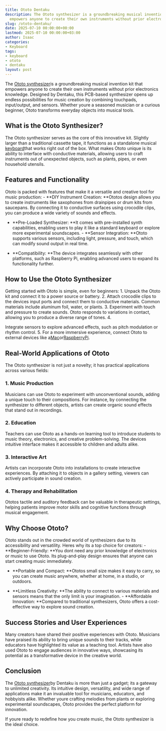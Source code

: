 ```yaml
---
title: Ototo Dentaku
description: The Ototo synthesizer is a groundbreaking musical invention kit that
  empowers anyone to create their own instruments without prior electronics knowledge.
slug: /ototo-dentaku/
date: 2025-07-10 00:00:00+00:00
lastmod: 2025-07-10 00:00:00+03:00
author: Isaac
categories:
- Keyboard
tags:
- keyboard
- ototo
- dentaku
layout: post
---
```

The [Ototo synthesizer](https://dentakulondon.com/ototo)is a groundbreaking musical invention kit that empowers anyone to create their own instruments without prior electronics knowledge. Designed by Dentaku, this PCB-based synthesizer opens up endless possibilities for music creation by combining touchpads, input/output, and sensors. Whether youre a seasoned musician or a curious beginner, Ototo transforms everyday objects into musical tools.

##  What is the Ototo Synthesizer?

The Ototo synthesizer serves as the core of this innovative kit. Slightly larger than a traditional cassette tape, it functions as a standalone musical [keyboard](https://pestpolicy.com/best-49-key-midi-controller/)that works right out of the box. What makes Ototo unique is its ability to interface with conductive materials, allowing users to craft instruments out of unexpected objects, such as plants, pipes, or even household utensils.

##  Features and Functionality

Ototo is packed with features that make it a versatile and creative tool for music production: - **DIY Instrument Creation: **Ototos design allows you to create instruments like saxophones from drainpipes or drum kits from saucepans. By connecting it to conductive surfaces using crocodile clips, you can produce a wide variety of sounds and effects.

- **Pre-Loaded Synthesizer: **It comes with pre-installed synth capabilities, enabling users to play it like a standard keyboard or explore more experimental soundscapes. - **Sensor Integration: **Ototo supports various sensors, including light, pressure, and touch, which can modify sound output in real time.

- **Compatibility: **The device integrates seamlessly with other platforms, such as Raspberry Pi, enabling advanced users to expand its functionality further.

##  How to Use the Ototo Synthesizer

Getting started with Ototo is simple, even for beginners: 1. Unpack the Ototo kit and connect it to a power source or battery. 2. Attach crocodile clips to the devices input ports and connect them to conductive materials. Common materials include aluminum foil, water, or plants. 3. Experiment with touch and pressure to create sounds. Ototo responds to variations in contact, allowing you to produce a diverse range of tones. 4.

Integrate sensors to explore advanced effects, such as pitch modulation or rhythm control. 5. For a more immersive experience, connect Ototo to external devices like a[Mac](https://www.apple.com/mac)or[RaspberryPi](https://www.raspberrypi.org).

##  Real-World Applications of Ototo

The Ototo synthesizer is not just a novelty; it has practical applications across various fields:

###  1. Music Production

Musicians can use Ototo to experiment with unconventional sounds, adding a unique touch to their compositions. For instance, by connecting the synthesizer to different objects, artists can create organic sound effects that stand out in recordings.

###  2. Education

Teachers can use Ototo as a hands-on learning tool to introduce students to music theory, electronics, and creative problem-solving. The devices intuitive interface makes it accessible to children and adults alike.

###  3. Interactive Art

Artists can incorporate Ototo into installations to create interactive experiences. By attaching it to objects in a gallery setting, viewers can actively participate in sound creation.

###  4. Therapy and Rehabilitation

Ototos tactile and auditory feedback can be valuable in therapeutic settings, helping patients improve motor skills and cognitive functions through musical engagement.

##  Why Choose Ototo?

Ototo stands out in the crowded world of synthesizers due to its accessibility and versatility. Heres why its a top choice for creators: - **Beginner-Friendly: **You dont need any prior knowledge of electronics or music to use Ototo. Its plug-and-play design ensures that anyone can start creating music immediately.

- **Portable and Compact: **Ototos small size makes it easy to carry, so you can create music anywhere, whether at home, in a studio, or outdoors.

- **Limitless Creativity: **The ability to connect to various materials and sensors means that the only limit is your imagination. - **Affordable Innovation: **Compared to traditional synthesizers, Ototo offers a cost-effective way to explore sound creation.

##  Success Stories and User Experiences

Many creators have shared their positive experiences with Ototo. Musicians have praised its ability to bring unique sounds to their tracks, while educators have highlighted its value as a teaching tool. Artists have also used Ototo to engage audiences in innovative ways, showcasing its potential as a transformative device in the creative world.

##  Conclusion

The [Ototo synthesizer](https://dentakulondon.com/ototo)by Dentaku is more than just a gadget; its a gateway to unlimited creativity. Its intuitive design, versatility, and wide range of applications make it an invaluable tool for musicians, educators, and hobbyists alike. Whether youre crafting melodies from plants or exploring experimental soundscapes, Ototo provides the perfect platform for innovation.

If youre ready to redefine how you create music, the Ototo synthesizer is the ideal choice.
